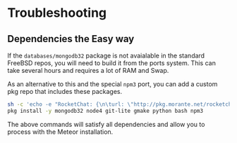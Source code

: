 # Troubleshooting 

## Dependencies the Easy way

If the `databases/mongodb32` package is not avaialable in the standard FreeBSD repos, you will need to build it from the ports system.  This can take several hours and requires a lot of RAM and Swap.  

As an alternative to this and the special `npm3` port, you can add a custom pkg repo that includes these packages.

```sh
sh -c 'echo -e "RocketChat: {\n\turl: \"http://pkg.morante.net/rocketchat/\${ABI}\",\n\tenabled: yes\n}" > /usr/local/etc/pkg/repos/RocketChat.conf'
pkg install -y mongodb32 node4 git-lite gmake python bash npm3
```
The above commands will satisfy all dependencies and allow you to process with the Meteor installation.
